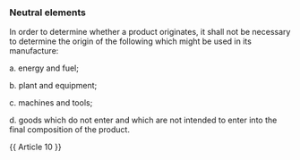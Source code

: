 ### Neutral elements

In order to determine whether a product originates, it shall not be necessary to determine the origin of the following which might be used in its manufacture: 
 
a.	energy and fuel; 
 
b.	plant and equipment; 
 
c.	 machines and tools; 
 
d.	goods which do not enter and which are not intended to enter into the final composition of the product. 

{{ Article 10 }}
